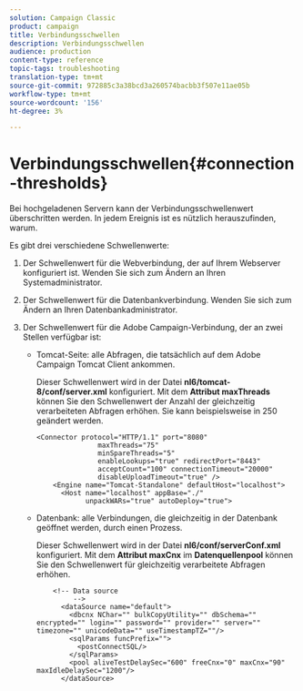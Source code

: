 ```yaml
---
solution: Campaign Classic
product: campaign
title: Verbindungsschwellen
description: Verbindungsschwellen
audience: production
content-type: reference
topic-tags: troubleshooting
translation-type: tm+mt
source-git-commit: 972885c3a38bcd3a260574bacbb3f507e11ae05b
workflow-type: tm+mt
source-wordcount: '156'
ht-degree: 3%

---
```



# Verbindungsschwellen{#connection-thresholds}

Bei hochgeladenen Servern kann der Verbindungsschwellenwert überschritten werden. In jedem Ereignis ist es nützlich herauszufinden, warum.

Es gibt drei verschiedene Schwellenwerte:

1. Der Schwellenwert für die Webverbindung, der auf Ihrem Webserver konfiguriert ist. Wenden Sie sich zum Ändern an Ihren Systemadministrator.
1. Der Schwellenwert für die Datenbankverbindung. Wenden Sie sich zum Ändern an Ihren Datenbankadministrator.
1. Der Schwellenwert für die Adobe Campaign-Verbindung, der an zwei Stellen verfügbar ist:

   * Tomcat-Seite: alle Abfragen, die tatsächlich auf dem Adobe Campaign Tomcat Client ankommen.

      Dieser Schwellenwert wird in der Datei **nl6/tomcat-8/conf/server.xml** konfiguriert. Mit dem **Attribut maxThreads** können Sie den Schwellenwert der Anzahl der gleichzeitig verarbeiteten Abfragen erhöhen. Sie kann beispielsweise in 250 geändert werden.

      ```
      <Connector protocol="HTTP/1.1" port="8080"
                     maxThreads="75"
                     minSpareThreads="5"
                     enableLookups="true" redirectPort="8443"
                     acceptCount="100" connectionTimeout="20000"
                     disableUploadTimeout="true" />
          <Engine name="Tomcat-Standalone" defaultHost="localhost">
            <Host name="localhost" appBase="./"
                  unpackWARs="true" autoDeploy="true">
      ```

   * Datenbank: alle Verbindungen, die gleichzeitig in der Datenbank geöffnet werden, durch einen Prozess.

      Dieser Schwellenwert wird in der Datei **nl6/conf/serverConf.xml** konfiguriert. Mit dem **Attribut maxCnx** im **Datenquellenpool** können Sie den Schwellenwert für gleichzeitig verarbeitete Abfragen erhöhen.

      ```
          <!-- Data source
               -->
            <dataSource name="default">
              <dbcnx NChar="" bulkCopyUtility="" dbSchema="" encrypted="" login="" password="" provider="" server="" timezone="" unicodeData="" useTimestampTZ=""/>
              <sqlParams funcPrefix="">
                <postConnectSQL/>
              </sqlParams>
              <pool aliveTestDelaySec="600" freeCnx="0" maxCnx="90" maxIdleDelaySec="1200"/>
            </dataSource>
      ```

